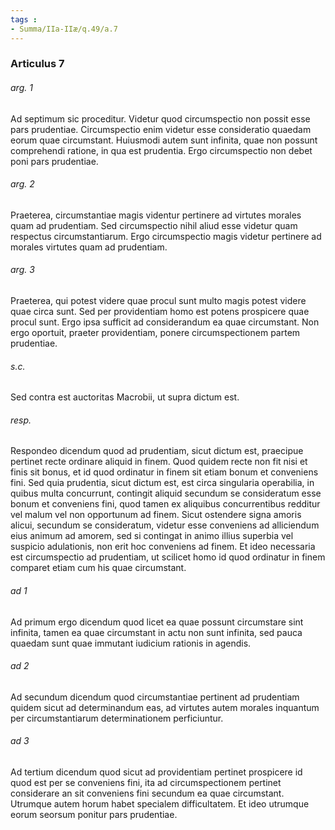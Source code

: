 ```yaml
---
tags : 
- Summa/IIa-IIæ/q.49/a.7
---
```


### Articulus 7

###### arg. 1
Ad septimum sic proceditur. Videtur quod circumspectio non possit esse pars prudentiae. Circumspectio enim videtur esse consideratio quaedam eorum quae circumstant. Huiusmodi autem sunt infinita, quae non possunt comprehendi ratione, in qua est prudentia. Ergo circumspectio non debet poni pars prudentiae.

###### arg. 2
Praeterea, circumstantiae magis videntur pertinere ad virtutes morales quam ad prudentiam. Sed circumspectio nihil aliud esse videtur quam respectus circumstantiarum. Ergo circumspectio magis videtur pertinere ad morales virtutes quam ad prudentiam.

###### arg. 3
Praeterea, qui potest videre quae procul sunt multo magis potest videre quae circa sunt. Sed per providentiam homo est potens prospicere quae procul sunt. Ergo ipsa sufficit ad considerandum ea quae circumstant. Non ergo oportuit, praeter providentiam, ponere circumspectionem partem prudentiae.

###### s.c.
Sed contra est auctoritas Macrobii, ut supra dictum est.

###### resp.
Respondeo dicendum quod ad prudentiam, sicut dictum est, praecipue pertinet recte ordinare aliquid in finem. Quod quidem recte non fit nisi et finis sit bonus, et id quod ordinatur in finem sit etiam bonum et conveniens fini. Sed quia prudentia, sicut dictum est, est circa singularia operabilia, in quibus multa concurrunt, contingit aliquid secundum se consideratum esse bonum et conveniens fini, quod tamen ex aliquibus concurrentibus redditur vel malum vel non opportunum ad finem. Sicut ostendere signa amoris alicui, secundum se consideratum, videtur esse conveniens ad alliciendum eius animum ad amorem, sed si contingat in animo illius superbia vel suspicio adulationis, non erit hoc conveniens ad finem. Et ideo necessaria est circumspectio ad prudentiam, ut scilicet homo id quod ordinatur in finem comparet etiam cum his quae circumstant.

###### ad 1
Ad primum ergo dicendum quod licet ea quae possunt circumstare sint infinita, tamen ea quae circumstant in actu non sunt infinita, sed pauca quaedam sunt quae immutant iudicium rationis in agendis.

###### ad 2
Ad secundum dicendum quod circumstantiae pertinent ad prudentiam quidem sicut ad determinandum eas, ad virtutes autem morales inquantum per circumstantiarum determinationem perficiuntur.

###### ad 3
Ad tertium dicendum quod sicut ad providentiam pertinet prospicere id quod est per se conveniens fini, ita ad circumspectionem pertinet considerare an sit conveniens fini secundum ea quae circumstant. Utrumque autem horum habet specialem difficultatem. Et ideo utrumque eorum seorsum ponitur pars prudentiae.

